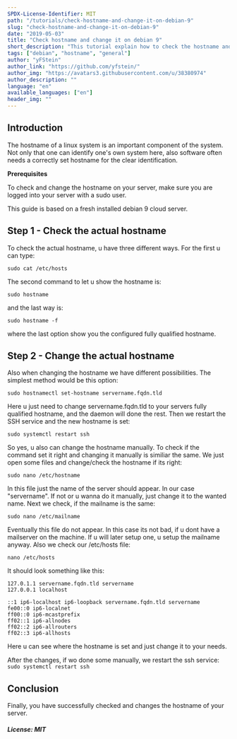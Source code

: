 ```yaml
---
SPDX-License-Identifier: MIT
path: "/tutorials/check-hostname-and-change-it-on-debian-9"
slug: "check-hostname-and-change-it-on-debian-9"
date: "2019-05-03"
title: "Check hostname and change it on debian 9"
short_description: "This tutorial explain how to check the hostname and change it on debian 9"
tags: ["debian", "hostname", "general"]
author: "yFStein"
author_link: "https://github.com/yfstein/"
author_img: "https://avatars3.githubusercontent.com/u/38380974"
author_description: ""
language: "en"
available_languages: ["en"]
header_img: ""
---
```


## Introduction

The hostname of a linux system is an important component of the system. Not only that one can identify one's own system here, also software often needs a correctly set hostname for the clear identification.

**Prerequisites**

To check and change the hostname on your server, make sure you are logged into your server with a sudo user.

This guide is based on a fresh installed debian 9 cloud server.

## Step 1 - Check the actual hostname

To check the actual hostname, u have three different ways. For the first u can type:

```sudo cat /etc/hosts```


The second command to let u show the hostname is:

```sudo hostname```


and the last way is:

```sudo hostname -f``` 


where the last option show you the configured fully qualified hostname.

## Step 2 - Change the actual hostname

Also when changing the hostname we have different possibilities. The simplest method would be this option:

```sudo hostnamectl set-hostname servername.fqdn.tld```

Here u just need to change servername.fqdn.tld to your servers fully qualified hostname, and the daemon will done the rest. Then we restart the SSH service and the new hostname is set:

```sudo systemctl restart ssh```


So yes, u also can change the hostname manually. To check if the command set it right and changing it manually is similiar the same. We just open some files and change/check the hostname if its right:

```sudo nano /etc/hostname```


In this file just the name of the server should appear. In our case "servername". If not or u wanna do it manually, just change it to the wanted name. Next we check, if the mailname is the same:

```sudo nano /etc/mailname```


Eventually this file do not appear. In this case its not bad, if u dont have a mailserver on the machine. If u will later setup one, u setup the mailname anyway.
Also we check our /etc/hosts file:

```nano /etc/hosts```


It should look something like this:

    127.0.1.1 servername.fqdn.tld servername
    127.0.0.1 localhost
    
    ::1 ip6-localhost ip6-loopback servername.fqdn.tld servername
    fe00::0 ip6-localnet
    ff00::0 ip6-mcastprefix
    ff02::1 ip6-allnodes
    ff02::2 ip6-allrouters
    ff02::3 ip6-allhosts
	
Here u can see where the hostname is set and just change it to your needs.

After the changes, if wo done some manually, we restart the ssh service:
```sudo systemctl restart ssh```

## Conclusion

Finally, you have successfully checked and changes the hostname of your server.

##### License: MIT

<!---

Contributors's Certificate of Origin

By making a contribution to this project, I certify that:

(a) The contribution was created in whole or in part by me and I have
    the right to submit it under the license indicated in the file; or

(b) The contribution is based upon previous work that, to the best of my
    knowledge, is covered under an appropriate license and I have the
    right under that license to submit that work with modifications,
    whether created in whole or in part by me, under the same license
    (unless I am permitted to submit under a different license), as
    indicated in the file; or

(c) The contribution was provided directly to me by some other person
    who certified (a), (b) or (c) and I have not modified it.

(d) I understand and agree that this project and the contribution are
    public and that a record of the contribution (including all personal
    information I submit with it, including my sign-off) is maintained
    indefinitely and may be redistributed consistent with this project
    or the license(s) involved.

Signed-off-by: [yFStein info@meikelbloch.de]

-->

